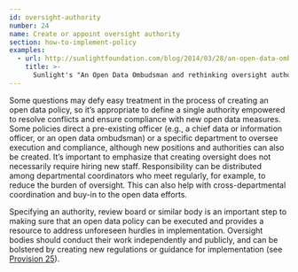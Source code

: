 ```yaml
---
id: oversight-authority
number: 24
name: Create or appoint oversight authority
section: how-to-implement-policy
examples: 
  - url: http://sunlightfoundation.com/blog/2014/03/28/an-open-data-ombudsman-and-rethinking-oversight-authorities/
    title: >-
      Sunlight's "An Open Data Ombudsman and rethinking oversight authorities"
---
```


<p>Some questions may defy easy treatment in the process of creating an open data policy, so it’s appropriate to define a single authority empowered to resolve conflicts and ensure compliance with new open data measures. Some policies direct a pre-existing officer (e.g., a chief data or information officer, or an open data ombudsman) or a specific department to oversee execution and compliance, although new positions and authorities can also be created. It’s important to emphasize that creating oversight does not necessarily require hiring new staff. Responsibility can be distributed among departmental coordinators who meet regularly, for example, to reduce the burden of oversight. This can also help with cross-departmental coordination and buy-in to the open data efforts.</p>
<p>Specifying an authority, review board or similar body is an important step to making sure that an open data policy can be executed and provides a resource to address unforeseen hurdles in implementation. Oversight bodies should conduct their work independently and publicly, and can be bolstered by creating new regulations or guidance for implementation (see <a href="http://sunlightfoundation.com/opendataguidelines/#binding-regulations">Provision 25</a>).</p>